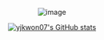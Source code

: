 <div align="center">
  
![image](https://user-images.githubusercontent.com/51507260/113473528-fb80c600-94a4-11eb-96da-b84e7d561bf9.png)
  
[![yjkwon07's GitHub stats](https://github-readme-stats.vercel.app/api?username=yjkwon07&show_icons=true&icon_color=586069&text_color=586069&bg_color=fff&line_height=30&hide_title=true&title_color=0366d6)](https://github.com/anuraghazra/github-readme-stats)

</div>


